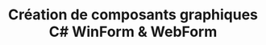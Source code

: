 ---
layout: page
categories: mission
skills:
  - Frontend
title: "Création de composants graphiques C# WinForm & WebForm"
start_date: 2008-02-01
end_date: 2008-07-01
entreprise : PCI
team : desc
position: développeur
status: CDI
acheivements:
  - Ecriture de composant graphique WinForm et WebForm
  - Concéption, réalisation d'un module de statistique
environnements:
  - C#
  - DotNet
  - SQL server
  - Oracle
  - Windev
input_skill:
 - Ma longue expérience personnelle (QBasic, JavaScript, Python) et academique (ADA, C/C++, Java) de découvrir nouveaux languages m'a permis d'être autonome en `C#` rapidement.
output_skill:
 - A l'inverse il m'ont fait confiance et ouvert les portes à la galaxie Microsoft qui accompagnera les 10 prochaines années!*
 - S'ajoute que j'ai pu découvrir l'organisation d'un éditeur de logiciel.
story: |
  PCI est un éditeur de logiciels de Gestion de parcs informatiques. Et j'ai été recruté pour accompagner le virage technologiques pour passer au `C#` `ASP.Net` et `WinForm`.
---